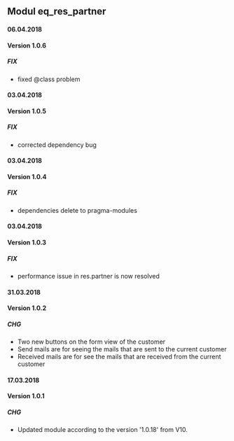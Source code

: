 ## Modul eq_res_partner

#### 06.04.2018
#### Version 1.0.6
##### FIX
- fixed @class problem

#### 03.04.2018
#### Version 1.0.5
##### FIX
- corrected dependency bug

#### 03.04.2018
#### Version 1.0.4
##### FIX
- dependencies delete to pragma-modules


#### 03.04.2018
#### Version 1.0.3
##### FIX
- performance issue in res.partner is now resolved


#### 31.03.2018
#### Version 1.0.2
##### CHG
- Two new buttons on the form view of the customer
- Send mails are for seeing the mails that are sent to the current customer
- Received mails are for see the mails that are received from the current customer

#### 17.03.2018
#### Version 1.0.1
##### CHG
- Updated module according to the version '1.0.18' from V10.
